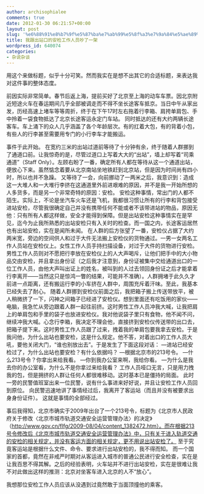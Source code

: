 ```yaml
---
author: archisophialee
comments: true
date: 2012-01-30 06:21:57+00:00
layout: post
slug: '%e6%88%91%e8%b7%9f%e5%87%ba%e7%ab%99%e5%8f%a3%e7%9a%84%e5%ae%89%e6%a3%80%e5%b7%a5%e4%bd%9c%e4%ba%ba%e5%91%98%e5%90%b5%e4%ba%86%e4%b8%80%e6%9e%b6'
title: 我跟出站口的安检工作人员吵了一架
wordpress_id: 640074
categories:
- 杂说杂谈
---
```


用这个来做标题，似乎十分可笑。然而我实在是想不出其它的合适标题，来表达我对这件事的整体态度。

前因实际非常简单。春节后返上海，提前买好了北京至上海的动车车票。因北京附近短途火车在春运期间几乎全部被调走而不得不坐长途客车抵京。当日中午从家出发，历经高速上堵车等等周折，终于在下午17时左右拖着行李箱、肩挎单肩包、手中拎着一袋食物抵达了北京长途客运永定门车站。
同时抵达的还有大约两辆长途客车。车上涌下的众人几乎涵盖了各个年龄层次。有的扛着大包，有的背着小包，有些人的行李甚至需要用专门的小行李车才能搬运。

事件于此开始。
在宽约三米的出站过道前等待了十分钟有余，终于随着人群挪到了通道口前。让我惊奇的是，尽管过道口上写着大大的“出站”，墙上却写着“司乘通道”（Staff Only）。左顾右盼了一番，确定所有人都在等待从这一个通道出站，便放心下来。虽然惦念着要从北京南站坐地铁赶到北京站，但是因为时间尚有四小时，所以也并不急躁。
又等待了一会，向前挪动了一两米之后，我意识到：造成这一大堆人和一大堆行李挤在这通道里外前进艰难的原因，并不是我一开始所想的人多货多，而是另一个非常奇特的原因：安检。
安检这种事情，常出门的人都不陌生。实际上，不论是坐汽车火车还是飞机，我都很习惯让所有的行李和背包接受进站安检，尽管我很确定自己并没有携带任何不能或者不该带进站的物品，原因无他：只有所有人都这样做，安全才能得到保障。但是出站安检这种事情实在是罕见，迄今为止我所熟悉的出站安检只有入关时的检查。而一国之内，长途客运居然也有出站安检，实在是闻所未闻。
在人群的后方张望了一番，安检仪占据了大约两米宽，旁边的空间供人和过于大件无法搬上安检仪的货物通过。一男一女两名工作人员站在安检仪上。女性工作人员手持扫描设备，对过于大件的货物进行安检。男性工作人员则对不愿把行李放在安检仪上的人大声喝斥，让他们把手中的大小物品交由安检，并且拿出身份证（之后我才注意到，身份证被集中交给通道出口的一位工作人员，由他大声叫出证上的姓名，被叫到的人过去领回身份证之后才能拿着行李离开——当然这只是惊鸿一瞥的结果，可能并不准确）。人群拥堵于此久久才前进一点距离，还有搬运行李的小车挤在人群中，周围充斥着汗味。至此，我基本已经失去了耐心。
随着人群挪到安检仪前面之后，我把箱子搬上传送带放平，被人稍微挤了一下，闪神之间箱子已经进了安检仪。想到里面还有吃饭用的家伙——电脑，我急忙从旁边跟着人群一起往前挤。这时男性工作人员冲我大喊，让我把肩上的单肩包和手里的袋子也放进安检仪。我对他说袋子里只有食物，他不闻不问，继续冲我大喊。心念行李箱，我决定不理会他，直接挤到安检仪传送带的出口去，把箱子提下来。这时男性工作人员跟了过来，拽着我的单肩包要我拿去安检。于是我问他，为什么出站也要安检，这是什么规定。他不答，对着出口的工作人员大吼，要他关闭大门，“谁也别放出去”。于是发生了下面这段对话：
—进站已经安检过了，为什么出站也要安检？有什么依据吗？
—根据北京市的213号令。
—什么213号令？你拿出来给我看。
—你到我办公室来啊，我给你看。
—为什么是我去你的办公室看，为什么不是你拿过来给我看？
工作人员哑口无言，只是用力拽我的包，但是拥挤的人群让任何人都很难移动。这时基本已是僵持的局面。
此时一旁的民警值班室出来一位民警，说有什么事进来好好说，并且让安检工作人员回到原位。
向民警迅速地讲了事情经过后，我离开了客运站（而且并没有被要求出身身份证件）。
这就是事情的全部经过。

事后我得知，北京市确实于2009年出台了一个213号令，标题为《北京市人民政府关于修改〈北京市城市轨道交通安全运营管理办法〉的决定》（http://www.gov.cn/flfg/2009-08/04/content_1382472.htm）。而在根据213号令修改后《北京市城市轨道交通安全运营管理办法》中，只有关于进入轨道交通的安检的相关规定，并没有客运方面的相关规定，更不用说出站安检了。
至于究竟客运站是根据什么文件、命令、要求进行出站安检的，我不得而知。
而一个国家的首都，竟然在非戒严时期对从客运进入城市的普通公民进行安全检查，实在是让我百思不得其解。之后的经验表明，火车站并不进行出站安检，实在是很难让我不对此做出这样的推测：北京对坐客车进入北京的人不“放心”。

我想那位安检工作人员应该从没遇到过竟然敢于当面顶撞他的乘客。
